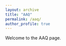 ```yaml
---
layout: archive
title: "AAQ"
permalink: /aaq/
author_profile: true
---
```


Welcome to the AAQ page.
